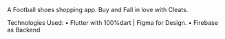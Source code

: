 A Football shoes shopping app. Buy and Fall in love with Cleats.


Technologies Used: 
•	Flutter with 100%dart | Figma for Design. 
•	Firebase as Backend 
